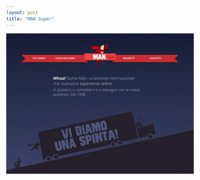 ```yaml
---
layout: post
title: "MAN Super"
---
```


<a class="thumbnail" href="http://man-super.com/" target="_blank">
  <img src="/screenshots/mansuper.jpg">
</a>

